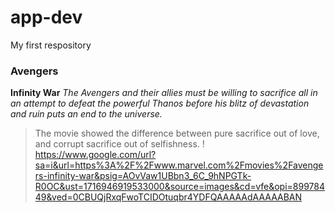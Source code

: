 # app-dev
My first respository
### Avengers
**Infinity War**
*The Avengers and their allies must be willing to sacrifice all in an attempt to defeat the powerful Thanos before his blitz of devastation and ruin puts an end to the universe.*
> The movie showed the difference between pure sacrifice out of love, and corrupt sacrifice out of selfishness.
! https://www.google.com/url?sa=i&url=https%3A%2F%2Fwww.marvel.com%2Fmovies%2Favengers-infinity-war&psig=AOvVaw1UBbn3_6C_9hNPGTk-R0OC&ust=1716946919533000&source=images&cd=vfe&opi=89978449&ved=0CBUQjRxqFwoTCIDOtuqbr4YDFQAAAAAdAAAAABAN
